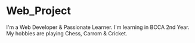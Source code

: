 # Web_Project
I'm a Web Developer & Passionate Learner.
I'm learning in BCCA 2nd Year.
My hobbies are playing Chess, Carrom & Cricket.

